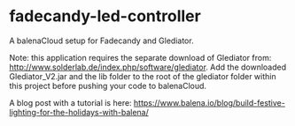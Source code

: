 # fadecandy-led-controller
A balenaCloud setup for Fadecandy and Glediator.

Note: this application requires the separate download of Glediator from: http://www.solderlab.de/index.php/software/glediator. Add the downloaded Glediator_V2.jar and the lib folder to the root of the glediator folder within this project before pushing your code to balenaCloud.

A blog post with a tutorial is here: https://www.balena.io/blog/build-festive-lighting-for-the-holidays-with-balena/
